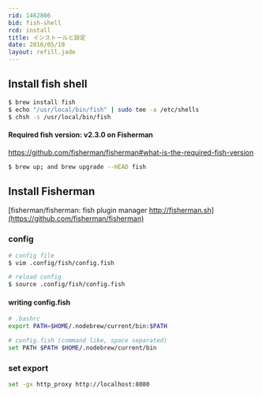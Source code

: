 ```yaml
---
rid: 1462806
bid: fish-shell
rcd: install
title: インストールと設定
date: 2016/05/10
layout: refill.jade
---
```


## Install fish shell

```bash
$ brew install fish
$ echo "/usr/local/bin/fish" | sudo tee -a /etc/shells
$ chsh -s /usr/local/bin/fish
```

#### Required fish version: v2.3.0 on Fisherman
https://github.com/fisherman/fisherman#what-is-the-required-fish-version

```bash
$ brew up; and brew upgrade --HEAD fish
```

## Install Fisherman
[fisherman/fisherman: fish plugin manager http://fisherman.sh](https://github.com/fisherman/fisherman)

### config

```bash
# config file
$ vim .config/fish/config.fish
```

```bash
# reload config
$ source .config/fish/config.fish
```

#### writing config.fish

```bash
# .bashrc
export PATH=$HOME/.nodebrew/current/bin:$PATH

# config.fish (command like, space separated)
set PATH $PATH $HOME/.nodebrew/current/bin
```

### set export

```bash
set -gx http_proxy http://localhost:8080
```
